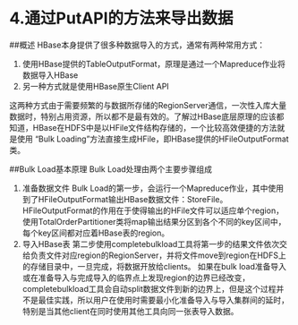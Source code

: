 # 4.通过PutAPI的方法来导出数据

##概述
HBase本身提供了很多种数据导入的方式，通常有两种常用方式：

1. 使用HBase提供的TableOutputFormat，原理是通过一个Mapreduce作业将数据导入HBase
2. 另一种方式就是使用HBase原生Client API

这两种方式由于需要频繁的与数据所存储的RegionServer通信，一次性入库大量数据时，特别占用资源，所以都不是最有效的。了解过HBase底层原理的应该都知道，HBase在HDFS中是以HFile文件结构存储的，一个比较高效便捷的方法就是使用 “Bulk Loading”方法直接生成HFile，即HBase提供的HFileOutputFormat类。

##Bulk Load基本原理
Bulk Load处理由两个主要步骤组成
1. 准备数据文件
Bulk Load的第一步，会运行一个Mapreduce作业，其中使用到了HFileOutputFormat输出HBase数据文件：StoreFile。HFileOutputFormat的作用在于使得输出的HFile文件可以适应单个region，使用TotalOrderPartitioner类将map输出结果分区到各个不同的key区间中，每个key区间都对应着HBase表的region。
2. 导入HBase表
第二步使用completebulkload工具将第一步的结果文件依次交给负责文件对应region的RegionServer，并将文件move到region在HDFS上的存储目录中，一旦完成，将数据开放给clients。
如果在bulk load准备导入或在准备导入与完成导入的临界点上发现region的边界已经改变，completebulkload工具会自动split数据文件到新的边界上，但是这个过程并不是最佳实践，所以用户在使用时需要最小化准备导入与导入集群间的延时，特别是当其他client在同时使用其他工具向同一张表导入数据。
